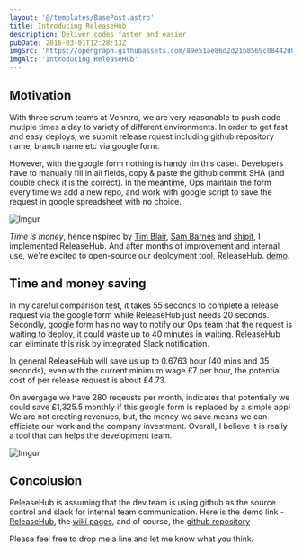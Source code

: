 ```yaml
---
layout: '@/templates/BasePost.astro'
title: Introducing ReleaseHub
description: Deliver codes faster and easier
pubDate: 2016-03-01T12:28:13Z
imgSrc: 'https://opengraph.githubassets.com/89e51ae86d2d21b8569c88442d0e5f98a13c35851fea55b6d0c96c0343bc8aff/JIAZHEN/releasehub'
imgAlt: 'Introducing ReleaseHub'
---
```


## Motivation
With three scrum teams at Venntro, we are very reasonable to push code mutiple times a day to variety of different environments. In order to get fast and easy deploys, we submit release rquest including github repository name, branch name etc via google form.

However, with the google form nothing is handy (in this case). Developers have to manually fill in all fields, copy & paste the github commit SHA (and double check it is the correct). In the meantime, Ops maintain the form every time we add a new repo, and work with google script to save the request in google spreadsheet with no choice.

![Imgur](http://i.imgur.com/OujN1RM.jpg)

_Time is money_, hence nspired by [Tim Blair](http://tim.bla.ir/), [Sam Barnes](http://www.thesambarnes.com/) and [shipit](http://shopifyengineering.myshopify.com/blogs/engineering/79963972-introducing-shipit), I implemented ReleaseHub. And after months of improvement and internal use, we're excited to open-source our deployment tool, ReleaseHub. [demo](https://releasehub.herokuapp.com/).

## Time and money saving
In my careful comparison test, it takes 55 seconds to complete a release request via the google form while ReleaseHub just needs 20 seconds. Secondly, google form has no way to notify our Ops team that the request is waiting to deploy, it could waste up to 40 minutes in waiting. ReleaseHub can eliminate this risk by integrated Slack notification. 

In general ReleaseHub will save us up to 0.6763 hour (40 mins and 35 seconds), even with the current minimum wage £7 per hour, the potential cost of per release request is about £4.73. 

On avergage we have 280 reqeusts per month, indicates that potentially we could save £1,325.5 monthly if this google form is replaced by a simple app! We are not creating revenues, but, the money we save means we can efficiate our work and the company investment. Overall, I believe it is really a tool that can helps the development team.

![Imgur](http://i.imgur.com/uwlSyQ0.png)

## Concolusion
ReleaseHub is assuming that the dev team is using github as the source control and slack for internal team communication. Here is the demo link - [ReleaseHub](https://releasehub.herokuapp.com/), the [wiki pages](https://github.com/JIAZHEN/releasehub/wiki), and of course, the [github repository](https://github.com/JIAZHEN/releasehub)

Please feel free to drop me a line and let me know what you think.
